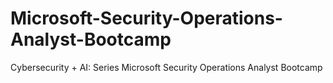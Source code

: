 # Microsoft-Security-Operations-Analyst-Bootcamp
Cybersecurity + AI: Series  Microsoft Security Operations Analyst Bootcamp 
